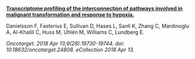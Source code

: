 [**Transcriptome profiling of the interconnection of pathways involved in malignant transformation and response to hypoxia.**](https://www.ncbi.nlm.nih.gov/pubmed/29731978)

Danielsson F, Fasterius E, Sullivan D, Hases L, Sanli K, Zhang C, Mardinoglu A, Al-Khalili C, Huss M, Uhlén M, Williams C, Lundberg E.

*Oncotarget. 2018 Apr 13;9(28):19730-19744. doi: 10.18632/oncotarget.24808. eCollection 2018 Apr 13.* 

